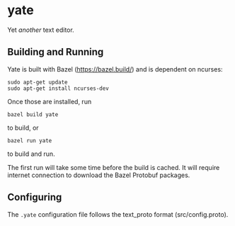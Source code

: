 # yate
Yet *another* text editor.

## Building and Running
Yate is built with Bazel (https://bazel.build/) and is dependent on ncurses:
```
sudo apt-get update
sudo apt-get install ncurses-dev
```

Once those are installed, run
```
bazel build yate
```
to build, or
```
bazel run yate
```
to build and run.

The first run will take some time before the build is cached. It will require
internet connection to download the Bazel Protobuf packages.

## Configuring
The `.yate` configuration file follows the text_proto format (src/config.proto).